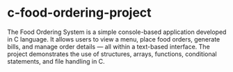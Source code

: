# c-food-ordering-project
The Food Ordering System is a simple console-based application developed in C language. It allows users to view a menu, place food orders, generate bills, and manage order details — all within a text-based interface. The project demonstrates the use of structures, arrays, functions, conditional statements, and file handling in C.
